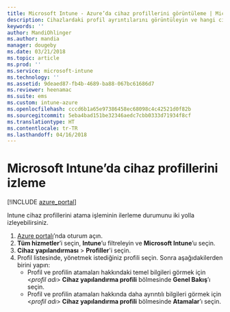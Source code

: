 ```yaml
---
title: Microsoft Intune - Azure’da cihaz profillerini görüntüleme | Microsoft Docs
description: Cihazlardaki profil ayrıntılarını görüntüleyin ve hangi cihazlara Microsoft Intune cihaz profillerinin atandığını veya dağıtıldığını görün.
keywords: ''
author: MandiOhlinger
ms.author: mandia
manager: dougeby
ms.date: 03/21/2018
ms.topic: article
ms.prod: ''
ms.service: microsoft-intune
ms.technology: ''
ms.assetid: 9deaed87-fb4b-4689-ba88-067bc61686d7
ms.reviewer: heenamac
ms.suite: ems
ms.custom: intune-azure
ms.openlocfilehash: cccd6b1a65e97386458ec68098c4c42521d0f82b
ms.sourcegitcommit: 5eba4bad151be32346aedc7cbb0333d71934f8cf
ms.translationtype: HT
ms.contentlocale: tr-TR
ms.lasthandoff: 04/16/2018
---
```

# <a name="monitor-device-profiles-in-microsoft-intune"></a>Microsoft Intune’da cihaz profillerini izleme

[!INCLUDE [azure_portal](./includes/azure_portal.md)]

Intune cihaz profillerini atama işleminin ilerleme durumunu iki yolla izleyebilirsiniz.

1. [Azure portalı](https://portal.azure.com)’nda oturum açın.
2. **Tüm hizmetler**’i seçin, **Intune**’u filtreleyin ve **Microsoft Intune**’u seçin.
3. **Cihaz yapılandırması** > **Profiller**'i seçin.
4. Profil listesinde, yönetmek istediğiniz profili seçin. Sonra aşağıdakilerden birini yapın:
    - Profil ve profilin atamaları hakkındaki temel bilgileri görmek için <*profil adı*> **Cihaz yapılandırma profili** bölmesinde **Genel Bakış**’ı seçin.
    - Profil ve profilin atamaları hakkında daha ayrıntılı bilgileri görmek için <*profil adı*> **Cihaz yapılandırma profili** bölmesinde **Atamalar**’ı seçin.
